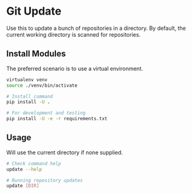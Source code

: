 # Git Update

Use this to update a bunch of repositories in a directory. By default, the
current working directory is scanned for repositories.


## Install Modules

The preferred scenario is to use a virtual environment.

```bash
virtualenv venv
source ./venv/bin/activate

# Install command
pip install -U .

# For development and testing
pip install -U -e -r requirements.txt
```


## Usage

Will use the current directory if none supplied.

```bash
# Check command help
update --help

# Running repository updates
update [DIR]
```
